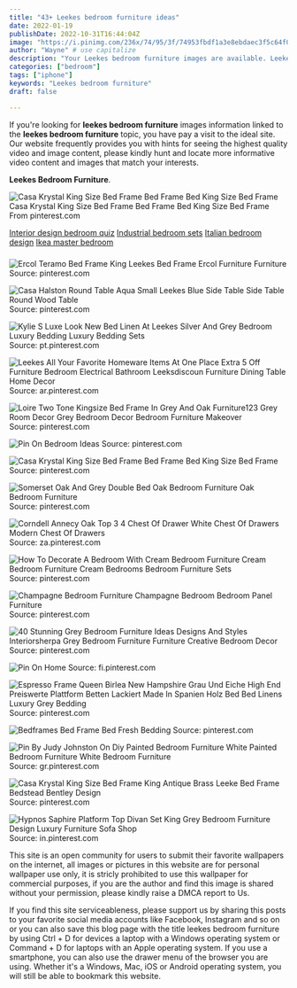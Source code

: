 ```yaml
---
title: "43+ Leekes bedroom furniture ideas"
date: 2022-01-19
publishDate: 2022-10-31T16:44:04Z
image: "https://i.pinimg.com/236x/74/95/3f/74953fbdf1a3e8ebdaec3f5c64f0e579--divan-sets-bedroom-bed.jpg"
author: "Wayne" # use capitalize
description: "Your Leekes bedroom furniture images are available. Leekes bedroom furniture are a topic that is being searched for and liked by netizens now. You can Find and Download the Leekes bedroom furniture files here. Download all free photos."
categories: ["bedroom"]
tags: ["iphone"]
keywords: "Leekes bedroom furniture"
draft: false

---
```


If you're looking for **leekes bedroom furniture** images information linked to the **leekes bedroom furniture** topic, you have pay a visit to the ideal  site.  Our website frequently  provides you with  hints  for seeing  the highest  quality video and image  content, please kindly hunt and locate more informative video content and images  that match your interests.

**Leekes Bedroom Furniture**. 

![Casa Krystal King Size Bed Frame Bed Frame Bed King Size Bed Frame](https://i.pinimg.com/originals/04/ea/c2/04eac2b6447cb3fbeb96119be96d3676.jpg "Casa Krystal King Size Bed Frame Bed Frame Bed King Size Bed Frame")
Casa Krystal King Size Bed Frame Bed Frame Bed King Size Bed Frame From pinterest.com

[Interior design bedroom quiz](/interior-design-bedroom-quiz/)
[Industrial bedroom sets](/industrial-bedroom-sets/)
[Italian bedroom design](/italian-bedroom-design/)
[Ikea master bedroom](/ikea-master-bedroom/)



### 

 


![Ercol Teramo Bed Frame King Leekes Bed Frame Ercol Furniture Furniture](https://i.pinimg.com/originals/77/36/17/7736170ee0c5be4d70e95468425974d0.jpg "Ercol Teramo Bed Frame King Leekes Bed Frame Ercol Furniture Furniture")
Source: pinterest.com

 

![Casa Halston Round Table Aqua Small Leekes Blue Side Table Side Table Round Wood Table](https://i.pinimg.com/originals/00/2b/65/002b65e8da18c39af605aa6cf39c01dd.jpg "Casa Halston Round Table Aqua Small Leekes Blue Side Table Side Table Round Wood Table")
Source: pinterest.com

 

![Kylie S Luxe Look New Bed Linen At Leekes Silver And Grey Bedroom Luxury Bedding Luxury Bedding Sets](https://i.pinimg.com/originals/72/ee/51/72ee51108fc61310786a6f41e7c25ab4.jpg "Kylie S Luxe Look New Bed Linen At Leekes Silver And Grey Bedroom Luxury Bedding Luxury Bedding Sets")
Source: pt.pinterest.com

 

![Leekes All Your Favorite Homeware Items At One Place Extra 5 Off Furniture Bedroom Electrical Bathroom Leeksdiscoun Furniture Dining Table Home Decor](https://i.pinimg.com/originals/9b/9c/11/9b9c11f6156a7755479ee51d98d93f59.jpg "Leekes All Your Favorite Homeware Items At One Place Extra 5 Off Furniture Bedroom Electrical Bathroom Leeksdiscoun Furniture Dining Table Home Decor")
Source: ar.pinterest.com

 

![Loire Two Tone Kingsize Bed Frame In Grey And Oak Furniture123 Grey Room Decor Grey Bedroom Decor Bedroom Furniture Makeover](https://i.pinimg.com/474x/76/78/5c/76785c1f4d01e880a03d3230865926be.jpg "Loire Two Tone Kingsize Bed Frame In Grey And Oak Furniture123 Grey Room Decor Grey Bedroom Decor Bedroom Furniture Makeover")
Source: pinterest.com

 

![Pin On Bedroom Ideas](https://i.pinimg.com/originals/9a/c7/eb/9ac7ebdde49e307a0605dff6c4764a4a.jpg "Pin On Bedroom Ideas")
Source: pinterest.com

 

![Casa Krystal King Size Bed Frame Bed Frame Bed King Size Bed Frame](https://i.pinimg.com/originals/04/ea/c2/04eac2b6447cb3fbeb96119be96d3676.jpg "Casa Krystal King Size Bed Frame Bed Frame Bed King Size Bed Frame")
Source: pinterest.com

 

![Somerset Oak And Grey Double Bed Oak Bedroom Furniture Oak Bedroom Furniture](https://i.pinimg.com/originals/74/98/59/749859b2faef28eabe99854795442652.jpg "Somerset Oak And Grey Double Bed Oak Bedroom Furniture Oak Bedroom Furniture")
Source: pinterest.com

 

![Corndell Annecy Oak Top 3 4 Chest Of Drawer White Chest Of Drawers Modern Chest Of Drawers](https://i.pinimg.com/originals/60/f7/5b/60f75be7614a40eaa62aee66580ef7e6.jpg "Corndell Annecy Oak Top 3 4 Chest Of Drawer White Chest Of Drawers Modern Chest Of Drawers")
Source: za.pinterest.com

 

![How To Decorate A Bedroom With Cream Bedroom Furniture Cream Bedroom Furniture Cream Bedrooms Bedroom Furniture Sets](https://i.pinimg.com/736x/0a/44/18/0a44180b8057a58ac29761ac1cc8c219.jpg "How To Decorate A Bedroom With Cream Bedroom Furniture Cream Bedroom Furniture Cream Bedrooms Bedroom Furniture Sets")
Source: pinterest.com

 

![Champagne Bedroom Furniture Champagne Bedroom Bedroom Panel Furniture](https://i.pinimg.com/originals/ad/c7/88/adc788e4f818f9ff2a48d38047755eff.jpg "Champagne Bedroom Furniture Champagne Bedroom Bedroom Panel Furniture")
Source: pinterest.com

 

![40 Stunning Grey Bedroom Furniture Ideas Designs And Styles Interiorsherpa Grey Bedroom Furniture Furniture Creative Bedroom Decor](https://i.pinimg.com/originals/78/d9/ec/78d9ece4292543d47dc9f9617d74aa1a.jpg "40 Stunning Grey Bedroom Furniture Ideas Designs And Styles Interiorsherpa Grey Bedroom Furniture Furniture Creative Bedroom Decor")
Source: pinterest.com

 

![Pin On Home](https://i.pinimg.com/originals/e2/85/ca/e285ca8d873932dedbb0ca6261c50641.jpg "Pin On Home")
Source: fi.pinterest.com

 

![Espresso Frame Queen Birlea New Hampshire Grau Und Eiche High End Preiswerte Plattform Betten Lackiert Made In Spanien Holz Bed Bed Linens Luxury Grey Bedding](https://i.pinimg.com/originals/22/66/c0/2266c0af49f170ea4106f8939c060145.jpg "Espresso Frame Queen Birlea New Hampshire Grau Und Eiche High End Preiswerte Plattform Betten Lackiert Made In Spanien Holz Bed Bed Linens Luxury Grey Bedding")
Source: pinterest.com

 

![Bedframes Bed Frame Bed Fresh Bedding](https://i.pinimg.com/originals/f1/d7/99/f1d799f6c93239e04a59f249d8e22eca.jpg "Bedframes Bed Frame Bed Fresh Bedding")
Source: pinterest.com

 

![Pin By Judy Johnston On Diy Painted Bedroom Furniture White Painted Bedroom Furniture White Bedroom Furniture](https://i.pinimg.com/originals/53/55/35/535535fa183de34bd0c051bd4cff6846.jpg "Pin By Judy Johnston On Diy Painted Bedroom Furniture White Painted Bedroom Furniture White Bedroom Furniture")
Source: gr.pinterest.com

 

![Casa Krystal King Size Bed Frame King Antique Brass Leeke Bed Frame Bedstead Bentley Design](https://i.pinimg.com/originals/68/aa/94/68aa94b8c4e74021a159e1dc4ecd3005.jpg "Casa Krystal King Size Bed Frame King Antique Brass Leeke Bed Frame Bedstead Bentley Design")
Source: pinterest.com

 

![Hypnos Saphire Platform Top Divan Set King Grey Bedroom Furniture Design Luxury Furniture Sofa Shop](https://i.pinimg.com/236x/74/95/3f/74953fbdf1a3e8ebdaec3f5c64f0e579--divan-sets-bedroom-bed.jpg "Hypnos Saphire Platform Top Divan Set King Grey Bedroom Furniture Design Luxury Furniture Sofa Shop")
Source: in.pinterest.com

 

This site is an open community for users to submit their favorite wallpapers on the internet, all images or pictures in this website are for personal wallpaper use only, it is stricly prohibited to use this wallpaper for commercial purposes, if you are the author and find this image is shared without your permission, please kindly raise a DMCA report to Us.

If you find this site serviceableness, please support us by sharing this posts to your favorite social media accounts like Facebook, Instagram and so on or you can also save this blog page with the title leekes bedroom furniture by using Ctrl + D for devices a laptop with a Windows operating system or Command + D for laptops with an Apple operating system. If you use a smartphone, you can also use the drawer menu of the browser you are using. Whether it's a Windows, Mac, iOS or Android operating system, you will still be able to bookmark this website.
